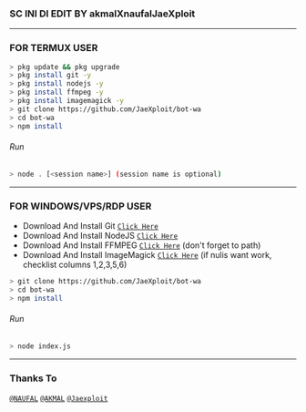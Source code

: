 ### SC INI DI EDIT BY akmalXnaufalJaeXploit

---------

### FOR TERMUX USER
```bash
> pkg update && pkg upgrade
> pkg install git -y
> pkg install nodejs -y
> pkg install ffmpeg -y
> pkg install imagemagick -y
> git clone https://github.com/JaeXploit/bot-wa
> cd bot-wa
> npm install
```
###### Run
```bash
> node . [<session name>] (session name is optional)
```

---------

### FOR WINDOWS/VPS/RDP USER
* Download And Install Git [`Click Here`](https://git-scm.com/downloads) <br>
* Download And Install NodeJS [`Click Here`](https://nodejs.org/en/download) <br>
* Download And Install FFMPEG [`Click Here`](https://ffmpeg.org/download.html) (don't forget to path) 
* Download And Install ImageMagick [`Click Here`](https://imagemagick.org/script/download.php) (if nulis want work,  checklist columns 1,2,3,5,6) 
```bash
> git clone https://github.com/JaeXploit/bot-wa
> cd bot-wa
> npm install
```
###### Run
```bash
> node index.js
```
--------------

### Thanks To 
[`@NAUFAL`](wa.me/6285157160906)
[`@AKMAL`](wa.me/6281212083401)
[`@Jaexploit`](wa.me/6289505478068)